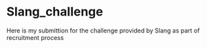 # Slang_challenge
Here is my submittion for the challenge provided by Slang as part of recruitment process

